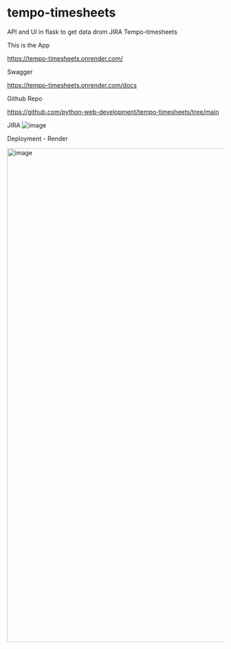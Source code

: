 # tempo-timesheets
API and UI in flask to get data drom JIRA Tempo-timesheets

This is the App

https://tempo-timesheets.onrender.com/

Swagger

https://tempo-timesheets.onrender.com/docs

Github Repo

https://github.com/python-web-development/tempo-timesheets/tree/main

JIRA
![image](https://github.com/user-attachments/assets/a8e81974-6506-472d-97ed-a631aca42ea6)



Deployment - Render

<img width="1147" alt="image" src="https://github.com/user-attachments/assets/1af3c20d-c428-4315-a1ff-f12ed464d7e4">
